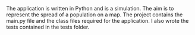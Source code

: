The application is written in Python and is a simulation. The aim is to represent the spread of a population on a map. The project contains the main.py file and the class files required for the application.
I also wrote the tests contained in the tests folder.
